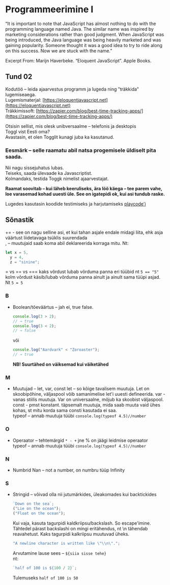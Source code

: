 # Programmeerimine I

“It is important to note that JavaScript has almost nothing to do with the programming language named Java. The similar name was inspired by marketing considerations rather than good judgment. When JavaScript was being introduced, the Java language was being heavily marketed and was gaining popularity. Someone thought it was a good idea to try to ride along on this success. Now we are stuck with the name.”

Excerpt From: Marijn Haverbeke. “Eloquent JavaScript”. Apple Books.

## Tund 02

Kodutöö – leida ajaarvestus programm ja lugeda ning "träkkida" lugemiseaega.  
Lugemismaterjal: [https://eloquentjavascript.net](https://eloquentjavascript.net)  
Träkkimissoft: [https://zapier.com/blog/best-time-tracking-apps/](https://zapier.com/blog/best-time-tracking-apps/)

Otsisin sellist, mis olesk unibversaalme – telefonis ja desktopis  
Toggl vist Eesti oma?  
Avastasin, et olen Togglit kunagi juba ka kasutanud.

### Eesmärk – selle raamatu abil natsa progemisele üldiselt pita saada.

Nii nagu sissejuhatus lubas.  
Teiseks, saada ülevaade ka Javascriptist.  
Kolmandaks, testida Toggk nimelist ajaarvestajat.

**Raamat soovitab – kui läheb keeruliseks, ära löö käega – tee parem vahe, loe varasemad kohad uuesti üle. See on igatepidi ok, kui asi tundub raske.**

Lugedes kasutasin koodide testimiseks ja harjutamiseks [playcode'i](https://playcode.io/new/)

## Sõnastik

+= - see on nagu selline asi, et kui tahan asjale endale midagi liita, ehk asja väärtust liidetavaga tsüklis suurendada  
, – muutujaid saab koma abil deklareerida korraga mitu. Nt:

```javascript
let x = 5,
  y = 4,
  z = "sinine";
```

= vs == vs === kaks võrdust lubab võrduma panna eri tüübid nt `5 == "5"` kolm võrdust käsib/lubab võrduma panna ainult ja ainult sama tüüpi asjad. Nt `5 = 5`

### B

- Boolean/tõeväärtus – jah ei, true false.
  ```javascript
  console.log(3 > 2);
  // → true
  console.log(3 < 2);
  // → false
  ```
  või
  ```javascript
  console.log("Aardvark" < "Zoroaster");
  // → true
  ```
  **NB! Suurtähed on väiksemad kui väiketähed**

### M

- Muutujad – let, var, const
  let – so kõige tavalisem muutuja. Let on skoobipõhine, väljaspool võib samanimelise let'i uuesti defineerida.
  var - vanas stiilis muutuja. Var on universaalne, mõjub ka skoobist väljaspool.
  const - pmst konstant. täpsemalt muutuja, mida saab muuta vaid ühes kohas, st mitu korda sama consti kasutada ei saa.  
   typeof – annab muutuja tüübi `console.log(typeof 4.5)//number`

### O

- Operaator – tehtemärgid `* - +` jne
  % on jäägi leidmise operaator  
   typeof – annab muutuja tüübi `console.log(typeof 4.5)//number`

### N

- Numbrid
  Nan – not a number, on numbru tüüp
  Infinity

### S

- Stringid – võivad olla nii jutumärkides, üleakomades kui backtickides

  ```javascript
  `Down on the sea`;
  ("Lie on the ocean");
  ("Float on the ocean");
  ```

  Kui vaja, kasuta tagurpidi kaldkriipsu/backslash. So escape'imine. Tähtedel pärast backslashi on mingi eritähendus, nt \n tähendab reavahetust.
  Kaks tagurpidi kalkriipsu muutuvad üheks.

  ```javascript
  "A newline character is written like \"\\n\".";

  ```

  Arvutamine lause sees – `${siia sisse tehe}`  
   nt:

  ```javascript
  `half of 100 is ${100 / 2}`;
  ```

  Tulemuseks `half of 100 is 50`
